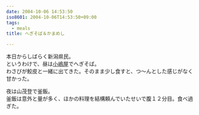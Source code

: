 ```yaml
---
date: 2004-10-06 14:53:50
iso8601: 2004-10-06T14:53:50+09:00
tags:
  - meals
title: へぎそば＆かまめし

---
```


<div class="entry-body">
  <p>本日からしばらく新潟県民。<br />
    というわけで、昼は<a href="http://www.kojimaya.co.jp">小嶋屋</a>でへぎそば。<br />
    わさびが鮫皮と一緒に出てきた。そのまま少し食すと、つ〜んとした感じがなく甘かった。</p>

  <p>夜は山茂登で釜飯。<br />
    釜飯は意外と量が多く、ほかの料理を結構頼んでいたせいで腹１２分目。食べ過ぎた。</p>
</div>

